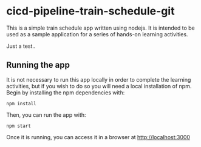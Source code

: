 # cicd-pipeline-train-schedule-git

This is a simple train schedule app written using nodejs. It is intended to be used as a sample application for a series of hands-on learning activities.

Just a test..

## Running the app

It is not necessary to run this app locally in order to complete the learning activities, but if you wish to do so you will need a local installation of npm. Begin by installing the npm dependencies with:

    npm install

Then, you can run the app with:

    npm start

Once it is running, you can access it in a browser at [http://localhost:3000](http://localhost:3000)
